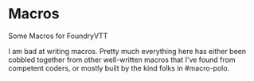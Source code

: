 # Macros
Some Macros for FoundryVTT

I am bad at writing macros. 
Pretty much everything here has either been cobbled together from other well-written macros that I've found from competent coders, or mostly built by the kind folks in #macro-polo.
